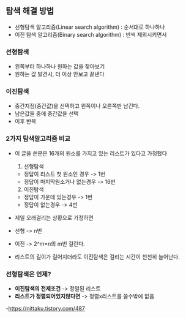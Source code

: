 ## 탐색 해결 방법
 - 선형탐색 알고리즘(Linear search algorithm) : 순서대로 하나하나
 - 이진 탐색 알고리즘(Binary search algorithm) : 반씩 제외시키면서

### 선형탐색
 - 왼쪽부터 하나하나 원하는 값을 찾아보기
 - 원하는 값 발견시, 더 이상 안보고 끝낸다

### 이진탐색
 - 중간지점(중간값)을 선택하고 왼쪽이나 오른쪽만 남긴다.
 - 남은값들 중에 중간값을 선택
 - 이후 반복

### 2가지 탐색알고리즘 비교
 - 이 글을 쓴분은 16개의 원소를 가지고 있는 리스트가 있다고 가정했다
    1.  선형탐색
     - 정답이 리스트 첫 원소인 경우 -> 1번
     - 정답이 마지막원소거나 없는경우 -> 16번

    2. 이진탐색
     - 정답이 가운데 있는경우 -> 1번
     - 정답이 없는경우 -> 4번

 - 제일 오래걸리는 상황으로 가정하면
 - 선형 -> n번
 - 이진 -> 2^m=n의 m번 걸린다.
 - 리스트의 길이가 길어지더라도 이진탐색은 걸리는 시간이 천천히 늘어난다.

### 선형탐색은 언제?
 - **이진탐색의 전제조건** -> 정렬된 리스트
 - **리스트가 정렬되어있지않다면** -> 정렬x리스트를 쓸수밖에 없음



-https://nittaku.tistory.com/487
